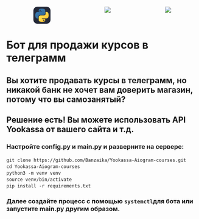 <p align="center">
  <a style="display: flex; justify-content: space-around" href="https://t.me/banzaikia">
    <img style="height: 45px" src="https://github.com/tandpfun/skill-icons/raw/main/icons/Python-Dark.svg" />
    <img style="height: 45px" src="https://user-images.githubusercontent.com/49933115/139837223-bf23d3a9-4638-4e17-994a-ac8678d5f517.png"/>
    <img style="height: 45px" src="https://yookassa.ru/assets/images/about/io-dark.svg"/>
  </a>
</p>

# Бот для продажи курсов в телеграмм

## Вы хотите продавать курсы в телеграмм, но никакой банк не хочет вам доверить магазин, потому что вы самозанятый?
## Решение есть! Вы можете использовать API Yookassa от вашего сайта и т.д.

### Настройте config.py и main.py и разверните на сервере:

```git clone https://github.com/Banzaika/Yookassa-Aiogram-courses.git```    
```cd Yookassa-Aiogram-courses```    
```python3 -m venv venv```    
```source venv/bin/activate```    
```pip install -r requirements.txt```  

### Далее создайте процесс с помощью ```systemctl```для бота или запустите main.py другим образом.




